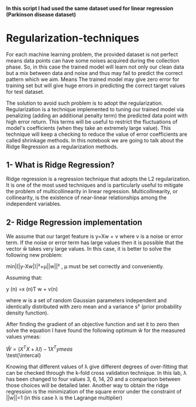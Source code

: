 #### In this script I had used the same dataset used for linear regression (Parkinson disease dataset)
# Regularization-techniques
For each machine learning problem, the provided dataset is not perfect means data points can have some noises acquired during the collection phase. So, in this case the trained model will learn not only our clean data but a mix between data and noise and thus may fail to predict the correct pattern which we aim. Means The trained model may give zero error for training set but will give huge errors in predicting the correct target values for test dataset.

The solution to avoid such problem is to adopt the regularization. Regularization is a technique implemented to tuning our trained model via penalizing (adding an additional penalty term) the predicted data point with high error return. This terms will be useful to restrict the fluctuations of  model's coefficients (when they take an extremely large value). This technique will keep a checking to reduce the value of error coefficients are called shrinkage methods. In this notebook we are going to talk about the Ridge Regression as a regularization methods. 

## 1- What is Ridge Regression?
Ridge regression is a regression technique that adopts the L2 regularization. It is one of the most used techniques and is particularly useful to mitigate the problem of multicollinearity in linear regression. Multicollinearity, or collinearity, is the existence of near-linear relationships among the independent variables. 

## 2- Ridge Regression implementation
We assume that our target feature is y=Xw + ν where ν is a noise or error term.
If the noise or error term has large values then it is possible that the vector ŵ takes very large values. In this case, it is better to solve the following new problem:

min|(|y-Xw|)|²+μ||w||² , μ must be set correctly and conveniently.

Assuming that: 

y (n) =x (n)T w + v(n) 

where w is a set of random Gaussian parameters independent and identically distributed with zero mean  and a variance s² (prior probability density function).

After finding the gradient of an objective function and set it to zero then solve the equation I have found the following optimum ŵ for the measured values ymeas:

$Ŵ= (X^T X +λI)-1X^T ymeas$  
\test{\intercal}

Knowing that different values of λ give different degrees of over-fitting that can be checked through the k-fold cross validation technique. In this lab, λ has been changed to four values 3, 6, 14, 20 and a comparison between those choices will be detailed later. 
Another way to obtain the ridge regression is the minimization of the square error under the constraint of ||w||=1 (in this case λ is the Lagrange multiplier)
